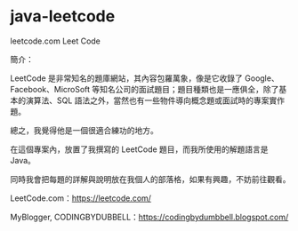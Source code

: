 # java-leetcode
leetcode.com 
Leet Code

簡介：

LeetCode 是非常知名的題庫網站，其內容包羅萬象，像是它收錄了 Google、Facebook、MicroSoft 等知名公司的面試題目；題目種類也是一應俱全，除了基本的演算法、SQL 語法之外，當然也有一些物件導向概念題或面試時的專案實作題。

總之，我覺得他是一個很適合練功的地方。

在這個專案內，放置了我撰寫的 LeetCode 題目，而我所使用的解題語言是 Java。

同時我會把每題的詳解與說明放在我個人的部落格，如果有興趣，不妨前往觀看。

LeetCode.com：https://leetcode.com/

MyBlogger, CODINGBYDUBBELL：https://codingbydumbbell.blogspot.com/

